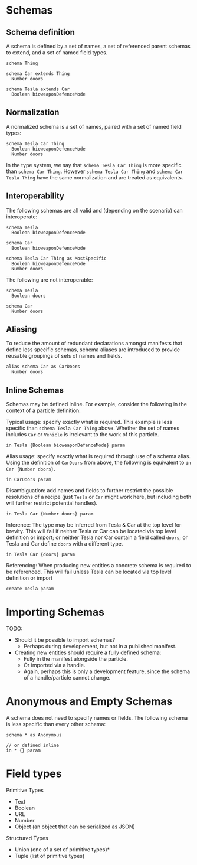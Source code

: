# Schemas

## Schema definition

A schema is defined by a set of names, a set of referenced parent schemas to extend, and a set of named field types.

```
schema Thing

schema Car extends Thing
  Number doors

schema Tesla extends Car
  Boolean bioweaponDefenceMode
```

## Normalization

A normalized schema is a set of names, paired with a set of named field types:

```
schema Tesla Car Thing
  Boolean bioweaponDefenceMode
  Number doors
```

In the type system, we say that `schema Tesla Car Thing` is more specific than `schema Car Thing`. However `schema Tesla Car Thing` and `schema Car Tesla Thing` have the same normalization and are treated as equivalents.

## Interoperability

The following schemas are all valid and (depending on the scenario) can interoperate:

```
schema Tesla
  Boolean bioweaponDefenceMode

schema Car
  Boolean bioweaponDefenceMode

schema Tesla Car Thing as MostSpecific
  Boolean bioweaponDefenceMode
  Number doors
```

The following are not interoperable:

```
schema Tesla
  Boolean doors

schema Car
  Number doors
```

## Aliasing

To reduce the amount of redundant declarations amongst manifests that define less specific schemas, schema aliases are introduced to provide reusable groupings of sets of names and fields. 

```
alias schema Car as CarDoors
  Number doors
```

## Inline Schemas

Schemas may be defined inline. For example, consider the following in the context of a particle definition:

Typical usage: specify exactly what is required. This example is less specific than `schema Tesla Car Thing` above. Whether the set of names includes `Car` or `Vehicle` is irrelevant to the work of this particle.

```
in Tesla {Boolean bioweaponDefenceMode} param
```

Alias usage: specify exactly what is required through use of a schema alias. Using the definition of `CarDoors` from above, the following is equivalent to `in Car {Number doors}`.

```
in CarDoors param
```

Disambiguation: add names and fields to further restrict the possible resolutions of a recipe (just `Tesla` or `Car` might work here, but including both will further restrict potential handles).

```
in Tesla Car {Number doors} param
```

Inference: The type may be inferred from Tesla & Car at the top level for brevity. This will fail if neither Tesla or Car can be located via top level definition or import; or neither Tesla nor Car contain a field called `doors`; or Tesla and Car define `doors` with a different type.

```
in Tesla Car {doors} param
```

Referencing: When producing new entities a concrete schema is required to be referenced. This will fail unless Tesla can be located via top level definition or import

```
create Tesla param
```

# Importing Schemas

TODO:
* Should it be possible to import schemas?
  * Perhaps during developement, but not in a published manifest.
* Creating new entities should require a fully defined schema:
  * Fully in the manifest alongside the particle.
  * Or imported via a handle.
   * Again, perhaps this is only a development feature, since the schema of a handle/particle cannot change.

# Anonymous and Empty Schemas

A schema does not need to specify names or fields. The following schema is less specific than every other schema:

```
schema * as Anonymous

// or defined inline
in * {} param
```

# Field types

Primitive Types
* Text
* Boolean
* URL
* Number
* Object (an object that can be serialized as JSON)

Structured Types
* Union (one of a set of primitive types)*
* Tuple (list of primitive types)
